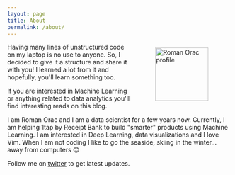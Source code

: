```yaml
---
layout: page
title: About
permalink: /about/
---
```


<img src="{{ site.url }}/assets/about_profile.png" 
     alt="Roman Orac profile" 
     style="width: 120px; margin:10px 50px"
     align="right"/>

Having many lines of unstructured code on my laptop is no use to anyone.
So, I decided to give it a structure and share it with you!
I learned a lot from it and hopefully, you'll learn something too.

If you are interested in Machine Learning or anything related to
data analytics you'll find interesting reads on this blog.

I am Roman Orac and I am a data scientist for a few years now.
Currently, I am helping 1tap by Receipt Bank to build "smarter" products using Machine Learning.
I am interested in Deep Learning, data visualizations and I love Vim.
When I am not coding I like to go the seaside, skiing in the winter...
away from computers 😊

Follow me on [twitter](https://twitter.com/romanorac) to get latest updates.
